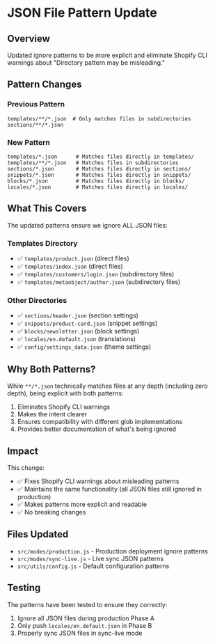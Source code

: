 # JSON File Pattern Update

## Overview
Updated ignore patterns to be more explicit and eliminate Shopify CLI warnings about "Directory pattern may be misleading."

## Pattern Changes

### Previous Pattern
```
templates/**/*.json  # Only matches files in subdirectories
sections/**/*.json
```

### New Pattern  
```
templates/*.json      # Matches files directly in templates/
templates/**/*.json   # Matches files in subdirectories
sections/*.json       # Matches files directly in sections/
snippets/*.json       # Matches files directly in snippets/
blocks/*.json         # Matches files directly in blocks/
locales/*.json        # Matches files directly in locales/
```

## What This Covers

The updated patterns ensure we ignore ALL JSON files:

### Templates Directory
- ✅ `templates/product.json` (direct files)
- ✅ `templates/index.json` (direct files)
- ✅ `templates/customers/login.json` (subdirectory files)
- ✅ `templates/metaobject/author.json` (subdirectory files)

### Other Directories
- ✅ `sections/header.json` (section settings)
- ✅ `snippets/product-card.json` (snippet settings)
- ✅ `blocks/newsletter.json` (block settings)
- ✅ `locales/en.default.json` (translations)
- ✅ `config/settings_data.json` (theme settings)

## Why Both Patterns?

While `**/*.json` technically matches files at any depth (including zero depth), being explicit with both patterns:
1. Eliminates Shopify CLI warnings
2. Makes the intent clearer
3. Ensures compatibility with different glob implementations
4. Provides better documentation of what's being ignored

## Impact

This change:
- ✅ Fixes Shopify CLI warnings about misleading patterns
- ✅ Maintains the same functionality (all JSON files still ignored in production)
- ✅ Makes patterns more explicit and readable
- ✅ No breaking changes

## Files Updated

- `src/modes/production.js` - Production deployment ignore patterns
- `src/modes/sync-live.js` - Live sync JSON patterns
- `src/utils/config.js` - Default configuration patterns

## Testing

The patterns have been tested to ensure they correctly:
1. Ignore all JSON files during production Phase A
2. Only push `locales/en.default.json` in Phase B
3. Properly sync JSON files in sync-live mode
